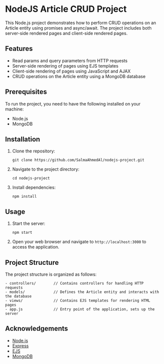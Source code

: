 # NodeJS Article CRUD Project

This Node.js project demonstrates how to perform CRUD operations on an Article entity using promises and async/await. The project includes both server-side rendered pages and client-side rendered pages.

## Features

- Read params and query parameters from HTTP requests
- Server-side rendering of pages using EJS templates
- Client-side rendering of pages using JavaScript and AJAX
- CRUD operations on the Article entity using a MongoDB database

## Prerequisites

To run the project, you need to have the following installed on your machine:

- Node.js
- MongoDB

## Installation

1. Clone the repository:

   ```
   git clone https://github.com/SalmaAhmedAl/nodejs-project.git
   ```

2. Navigate to the project directory:

   ```
   cd nodejs-project
   ```

3. Install dependencies:

   ```
   npm install
   ```

## Usage

1. Start the server:

   ```
   npm start
   ```

2. Open your web browser and navigate to `http://localhost:3000` to access the application.

## Project Structure

The project structure is organized as follows:

```
- controllers/        // Contains controllers for handling HTTP requests
- models/             // Defines the Article entity and interacts with the database
- views/              // Contains EJS templates for rendering HTML pages
- app.js              // Entry point of the application, sets up the server
```

## Acknowledgements

- [Node.js](https://nodejs.org/)
- [Express](https://expressjs.com/)
- [EJS](https://ejs.co/)
- [MongoDB](https://www.mongodb.com/)
